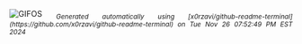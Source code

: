 <div align="justify">
<picture>
    <source media="(prefers-color-scheme: dark)" srcset="https://i.ibb.co/hCSNps9/output-gif.gif">
    <source media="(prefers-color-scheme: light)" srcset="https://i.ibb.co/hCSNps9/output-gif.gif">
    <img alt="GIFOS" src="https://i.ibb.co/hCSNps9/output-gif.gif">
</picture>
<sub><i>Generated automatically using [x0rzavi/github-readme-terminal](https://github.com/x0rzavi/github-readme-terminal) on Tue Nov 26 07:52:49 PM EST 2024</i></sub>
</div>

<!--  -->